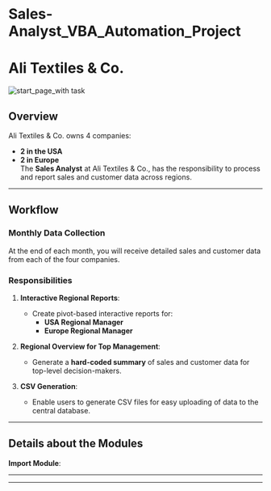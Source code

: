 # Sales-Analyst_VBA_Automation_Project

#  Ali Textiles & Co.

![start_page_with task](https://github.com/user-attachments/assets/318b2bf5-e8e6-4fd7-a250-47a39737e788)

## Overview
Ali Textiles & Co. owns 4 companies:  
- **2 in the USA**  
- **2 in Europe**  
The **Sales Analyst** at Ali Textiles & Co., has the responsibility to process and report sales and customer data across regions.
---
## Workflow
### Monthly Data Collection
At the end of each month, you will receive detailed sales and customer data from each of the four companies.

### Responsibilities
1. **Interactive Regional Reports**:
   - Create pivot-based interactive reports for:
     - **USA Regional Manager**
     - **Europe Regional Manager**

2. **Regional Overview for Top Management**:
   - Generate a **hard-coded summary** of sales and customer data for top-level decision-makers.

3. **CSV Generation**:
   - Enable users to generate CSV files for easy uploading of data to the central database.

---

## Details about the Modules
**Import Module**: 


---



---

